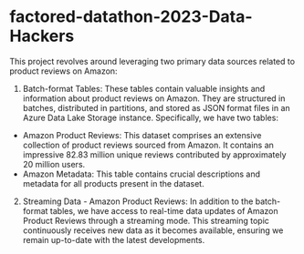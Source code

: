 # factored-datathon-2023-Data-Hackers

This project revolves around leveraging two primary data sources related to product reviews on Amazon:

1. Batch-format Tables: These tables contain valuable insights and information about product reviews on Amazon. They are structured in batches, distributed in partitions, and stored as JSON format files in an Azure Data Lake Storage instance. Specifically, we have two tables:

  - Amazon Product Reviews: This dataset comprises an extensive collection of product reviews sourced from Amazon. It contains an impressive 82.83 million unique reviews         contributed by approximately 20 million users.
  - Amazon Metadata: This table contains crucial descriptions and metadata for all products present in the dataset.

2. Streaming Data - Amazon Product Reviews: In addition to the batch-format tables, we have access to real-time data updates of Amazon Product Reviews through a streaming mode. This streaming topic continuously receives new data as it becomes available, ensuring we remain up-to-date with the latest developments.
